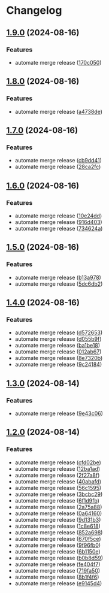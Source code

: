 # Changelog

## [1.9.0](https://github.com/bq-priyanshu-18/release-please-auto-merge/compare/v1.8.0...v1.9.0) (2024-08-16)


### Features

* automate merge release ([170c050](https://github.com/bq-priyanshu-18/release-please-auto-merge/commit/170c050c3abc549931c3dd8c1d038abf2235991d))

## [1.8.0](https://github.com/bq-priyanshu-18/release-please-auto-merge/compare/v1.7.0...v1.8.0) (2024-08-16)


### Features

* automate merge release ([a4738de](https://github.com/bq-priyanshu-18/release-please-auto-merge/commit/a4738de477473067da9335bc7552cd8efe6718ff))

## [1.7.0](https://github.com/bq-priyanshu-18/release-please-auto-merge/compare/v1.6.0...v1.7.0) (2024-08-16)


### Features

* automate merge release ([cb9dd41](https://github.com/bq-priyanshu-18/release-please-auto-merge/commit/cb9dd41c31b51d40a6112e425cf6b7c77ebc67eb))
* automate merge release ([28ca2fc](https://github.com/bq-priyanshu-18/release-please-auto-merge/commit/28ca2fc567b84ce76f15a1164a8194573390d152))

## [1.6.0](https://github.com/bq-priyanshu-18/release-please-auto-merge/compare/v1.5.0...v1.6.0) (2024-08-16)


### Features

* automate merge release ([10e24dd](https://github.com/bq-priyanshu-18/release-please-auto-merge/commit/10e24dd7d192818096415a2bbe5400f286d34f63))
* automate merge release ([916d403](https://github.com/bq-priyanshu-18/release-please-auto-merge/commit/916d4037598bc39a054b02e39bbab7b0a7f8ada9))
* automate merge release ([734624a](https://github.com/bq-priyanshu-18/release-please-auto-merge/commit/734624a2c4435087fe6a5ae0e669d953ab36f819))

## [1.5.0](https://github.com/bq-priyanshu-18/release-please-auto-merge/compare/v1.4.0...v1.5.0) (2024-08-16)


### Features

* automate merge release ([b13a978](https://github.com/bq-priyanshu-18/release-please-auto-merge/commit/b13a978451cd6d0719c56469e54a0943f52aa9d1))
* automate merge release ([5dc6db2](https://github.com/bq-priyanshu-18/release-please-auto-merge/commit/5dc6db2c6a84f460881de5ab40877dc038ff6d69))

## [1.4.0](https://github.com/bq-priyanshu-18/release-please-auto-merge/compare/v1.3.0...v1.4.0) (2024-08-16)


### Features

* automate merge release ([d572653](https://github.com/bq-priyanshu-18/release-please-auto-merge/commit/d57265323050736d48c61792fac8c4484b913501))
* automate merge release ([d055b9f](https://github.com/bq-priyanshu-18/release-please-auto-merge/commit/d055b9f97b948922d019e98018082b43a75b29bd))
* automate merge release ([ba1be18](https://github.com/bq-priyanshu-18/release-please-auto-merge/commit/ba1be18d97ebcf5651c396335ec8cebca1629306))
* automate merge release ([012ab67](https://github.com/bq-priyanshu-18/release-please-auto-merge/commit/012ab67de1d804946231499641471800e52ae00b))
* automate merge release ([8e7320b](https://github.com/bq-priyanshu-18/release-please-auto-merge/commit/8e7320b65cd9e0ef38a5b1c9fc8c083424f138dd))
* automate merge release ([9c24184](https://github.com/bq-priyanshu-18/release-please-auto-merge/commit/9c24184ae33ca220d16fd393a986ef8b027b5c49))

## [1.3.0](https://github.com/bq-priyanshu-18/release-please-auto-merge/compare/v1.2.0...v1.3.0) (2024-08-14)


### Features

* automate merge release ([9e43c06](https://github.com/bq-priyanshu-18/release-please-auto-merge/commit/9e43c060a3ac0b101ec5d8c0a94801b75a6ce232))

## [1.2.0](https://github.com/bq-priyanshu-18/release-please-auto-merge/compare/v1.1.0...v1.2.0) (2024-08-14)


### Features

* automate merge release ([cfd02be](https://github.com/bq-priyanshu-18/release-please-auto-merge/commit/cfd02be7fafe36913416b7b92928ac3176882949))
* automate merge release ([12ba1ad](https://github.com/bq-priyanshu-18/release-please-auto-merge/commit/12ba1ad20a35bc2e81c3842cae3a85248be82c80))
* automate merge release ([2f27a8f](https://github.com/bq-priyanshu-18/release-please-auto-merge/commit/2f27a8f94522e4f5c7fa639041d72a38c3654e50))
* automate merge release ([40abafd](https://github.com/bq-priyanshu-18/release-please-auto-merge/commit/40abafd9f830062ea3a0d69f7fdef06a55fdb573))
* automate merge release ([56c1595](https://github.com/bq-priyanshu-18/release-please-auto-merge/commit/56c1595abb43c8d88c2a9ff829df8e688a0a7368))
* automate merge release ([3bcbc29](https://github.com/bq-priyanshu-18/release-please-auto-merge/commit/3bcbc293b5a1c02e1ad9182488f16d9ff4c87505))
* automate merge release ([6f1d9fb](https://github.com/bq-priyanshu-18/release-please-auto-merge/commit/6f1d9fba7b3a1cb80bb72ff0764f725816624988))
* automate merge release ([2a75a88](https://github.com/bq-priyanshu-18/release-please-auto-merge/commit/2a75a886957afa328cd951ae64269918462a198e))
* automate merge release ([0a64160](https://github.com/bq-priyanshu-18/release-please-auto-merge/commit/0a641605661f3f05ecb8da2116c6e9e1158e6713))
* automate merge release ([9d131b3](https://github.com/bq-priyanshu-18/release-please-auto-merge/commit/9d131b32c0383198f3bd042f9e96f646e3283037))
* automate merge release ([1c8e618](https://github.com/bq-priyanshu-18/release-please-auto-merge/commit/1c8e6189d5e7b412555fe4461d6a823e129def6f))
* automate merge release ([852a698](https://github.com/bq-priyanshu-18/release-please-auto-merge/commit/852a69879c921d1663fe1900174191cfc3acf162))
* automate merge release ([670f5ce](https://github.com/bq-priyanshu-18/release-please-auto-merge/commit/670f5ce81690bdd7f6d5b15d7853e24181c8fb64))
* automate merge release ([9f96fb0](https://github.com/bq-priyanshu-18/release-please-auto-merge/commit/9f96fb078591685b59518b08eab5a36db94d30cf))
* automate merge release ([6b1150e](https://github.com/bq-priyanshu-18/release-please-auto-merge/commit/6b1150e52f7d4a845e1c3216e32ce577e8d993be))
* automate merge release ([b0b8d59](https://github.com/bq-priyanshu-18/release-please-auto-merge/commit/b0b8d59b63d67677f236a117180132c9c42b1aad))
* automate merge release ([fe404f7](https://github.com/bq-priyanshu-18/release-please-auto-merge/commit/fe404f7d1d93e3d927d5d175fa4ed64e9fd97f7c))
* automate merge release ([719fa50](https://github.com/bq-priyanshu-18/release-please-auto-merge/commit/719fa50eb31a1b146f90014d3248d189c24a9486))
* automate merge release ([8b1f4f6](https://github.com/bq-priyanshu-18/release-please-auto-merge/commit/8b1f4f682066ec17e16b0104049f4ac0926c86ab))
* automate merge release ([e9145d4](https://github.com/bq-priyanshu-18/release-please-auto-merge/commit/e9145d4c3b347a6ff32fa5de0c2a11f798ae1af6))

